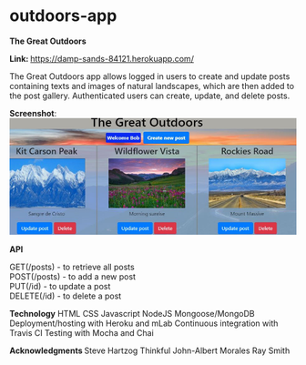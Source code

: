 # outdoors-app

<strong>The Great Outdoors</strong>

<strong>Link: </strong> https://damp-sands-84121.herokuapp.com/

The Great Outdoors app allows logged in users to create and update posts containing texts and images of natural landscapes, which are then added to the post gallery.  Authenticated users can create, update, and delete posts.

<strong>Screenshot</strong>: ![app screenshot](/greatOutdoors.jpg "The Great Outdoors")

<strong>API</strong>

GET(/posts) - to retrieve all posts  
POST(/posts) - to add a new post  
PUT(/id) - to update a post  
DELETE(/id) - to delete a post

<strong>Technology</strong>
HTML
CSS
Javascript
NodeJS
Mongoose/MongoDB
Deployment/hosting with Heroku and mLab
Continuous integration with Travis CI
Testing with Mocha and Chai

<strong> Acknowledgments </strong>
Steve Hartzog
Thinkful
John-Albert Morales
Ray Smith
